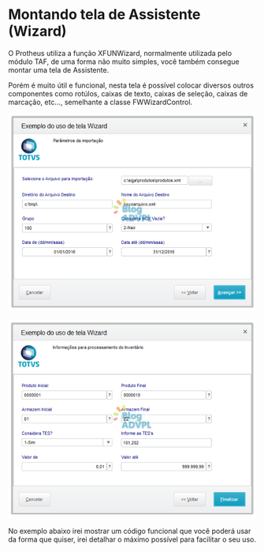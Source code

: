 # Montando tela de Assistente (Wizard) 

O Protheus utiliza a função XFUNWizard, normalmente utilizada pelo módulo TAF, de uma forma não muito simples, você também consegue montar uma tela de Assistente.

Porém é muito útil e funcional, nesta tela é possível colocar diversos outros componentes como rotúlos, caixas de texto, caixas de seleção, caixas de marcação, etc…, semelhante a classe FWWizardControl.

<p><img src="/resources/telawizardpanel2-1.png"></p>

<p><img src="/resources/telawizardpanel3-1.png"></p>

No exemplo abaixo irei mostrar um código funcional que você poderá usar da forma que quiser, irei detalhar o máximo possível para facilitar o seu uso.
